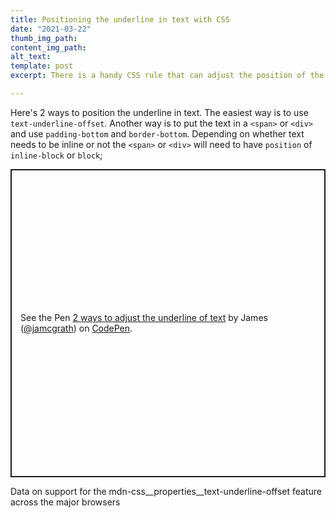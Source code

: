 ```yaml
---
title: Positioning the underline in text with CSS
date: "2021-03-22"
thumb_img_path:
content_img_path:
alt_text:
template: post
excerpt: There is a handy CSS rule that can adjust the position of the underline for text

---
```


Here's 2 ways to position the underline in text. The easiest way is to use `text-underline-offset`.
Another way is to put the text in a `<span>` or `<div>` and use `padding-bottom` and `border-bottom`. Depending on whether text needs to be inline or not the `<span>` or `<div>` will need to have `position` of ` inline-block` or `block`;

<p class="codepen" data-height="493" data-theme-id="32872" data-default-tab="css,result" data-user="jamcgrath" data-slug-hash="gOgYRjY" style="height: 493px; box-sizing: border-box; display: flex; align-items: center; justify-content: center; border: 2px solid; margin: 1em 0; padding: 1em;" data-pen-title="2 ways to adjust the underline of text">
  <span>See the Pen <a href="https://codepen.io/jamcgrath/pen/gOgYRjY">
  2 ways to adjust the underline of text</a> by James (<a href="https://codepen.io/jamcgrath">@jamcgrath</a>)
  on <a href="https://codepen.io">CodePen</a>.</span>
</p>
<script async src="https://cpwebassets.codepen.io/assets/embed/ei.js"></script>


<script src="https://cdn.jsdelivr.net/gh/ireade/caniuse-embed/public/caniuse-embed.min.js"></script>
<p class="ciu_embed" data-feature="mdn-css__properties__text-underline-offset" data-periods="future_1,current,past_1,past_2" data-accessible-colours="true">
<p>Data on support for the mdn-css__properties__text-underline-offset feature across the major browsers</p>
</p>